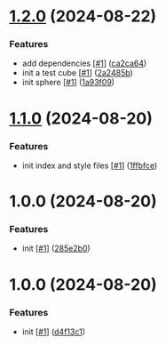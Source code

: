 # [1.2.0](https://github.com/d3p1/3d-css-perspective-sphere/compare/v1.1.0...v1.2.0) (2024-08-22)


### Features

* add dependencies [[#1](https://github.com/d3p1/3d-css-perspective-sphere/issues/1)] ([ca2ca64](https://github.com/d3p1/3d-css-perspective-sphere/commit/ca2ca64310417634ff03ecce0e34f0adf3b63051))
* init a test cube [[#1](https://github.com/d3p1/3d-css-perspective-sphere/issues/1)] ([2a2485b](https://github.com/d3p1/3d-css-perspective-sphere/commit/2a2485b7c83429ef61a3e503d743ca7e6a2796bd))
* init sphere [[#1](https://github.com/d3p1/3d-css-perspective-sphere/issues/1)] ([1a93f09](https://github.com/d3p1/3d-css-perspective-sphere/commit/1a93f09829558a5180e1c854f6fa3ee932ee4057))

# [1.1.0](https://github.com/d3p1/3d-css-perspective-sphere/compare/v1.0.0...v1.1.0) (2024-08-20)


### Features

* init index and style files [[#1](https://github.com/d3p1/3d-css-perspective-sphere/issues/1)] ([1ffbfce](https://github.com/d3p1/3d-css-perspective-sphere/commit/1ffbfcef614aeabd4fe3ebe988f66a07bdda66b7))

# 1.0.0 (2024-08-20)


### Features

* init [[#1](https://github.com/d3p1/3d-css-perspective-sphere/issues/1)] ([285e2b0](https://github.com/d3p1/3d-css-perspective-sphere/commit/285e2b0334b9ac64832a8fd2dfe6a3dd1a377d76))

# 1.0.0 (2024-08-20)


### Features

* init [[#1](https://github.com/d3p1/base-css-template/issues/1)] ([d4f13c1](https://github.com/d3p1/base-css-template/commit/d4f13c1ab002cc7a8f9e75aef2af0ca90a5254f2))
